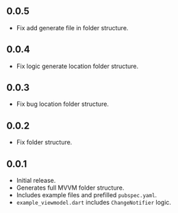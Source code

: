 ## 0.0.5

- Fix add generate file in folder structure.

## 0.0.4

- Fix logic generate location folder structure.

## 0.0.3

- Fix bug location folder structure.

## 0.0.2

- Fix folder structure.

## 0.0.1

- Initial release.
- Generates full MVVM folder structure.
- Includes example files and prefilled `pubspec.yaml`.
- `example_viewmodel.dart` includes `ChangeNotifier` logic.
